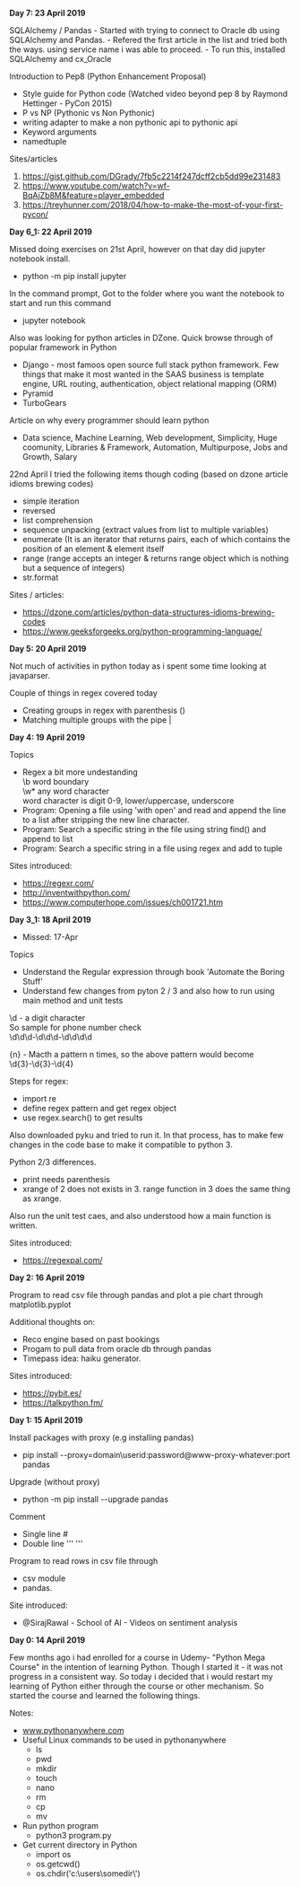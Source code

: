 <b> Day 7: 23 April 2019 </b>

SQLAlchemy / Pandas 
	- Started with trying to connect to Oracle db using SQLAlchemy and Pandas.
	- Refered the first article in the list and tried both the ways. using service name i was able to proceed. 
	- To run this, installed SQLAlchemy and cx_Oracle 

Introduction to Pep8 (Python Enhancement Proposal)
 - Style guide for Python code (Watched video beyond pep 8 by Raymond Hettinger - PyCon 2015)
 - P vs NP (Pythonic vs Non Pythonic)
 - writing adapter to make a non pythonic api to pythonic api 
 - Keyword arguments
 - namedtuple

Sites/articles
1. https://gist.github.com/DGrady/7fb5c2214f247dcff2cb5dd99e231483
2. https://www.youtube.com/watch?v=wf-BqAjZb8M&feature=player_embedded
3. https://treyhunner.com/2018/04/how-to-make-the-most-of-your-first-pycon/

<b> Day 6_1: 22 April 2019 </b>

Missed doing exercises on 21st April, however on that day did jupyter notebook install.
 - python -m pip install jupyter
 
In the command prompt, Got to the folder where you want the notebook to start and run this command
- jupyter notebook

Also was looking for python articles in DZone. 
Quick browse through of popular framework in Python
- Django - most famoos open source full stack python framework. Few things that make it most wanted in the SAAS business is template engine, URL routing, authentication, object relational mapping (ORM)
- Pyramid
- TurboGears

Article on why every programmer should learn python
- Data science, Machine Learning, Web development, Simplicity, Huge coomunity, Libraries & Framework, Automation, Multipurpose, Jobs and Growth, Salary

22nd April I tried the following items though coding (based on dzone article idioms brewing codes)
- simple iteration
- reversed
- list comprehension
- sequence unpacking (extract values from list to multiple variables)
- enumerate (It is an iterator that returns pairs, each of which contains the position of an element & element itself
- range  (range accepts an integer & returns range object which is nothing but a sequence of integers)
- str.format

Sites / articles:
- https://dzone.com/articles/python-data-structures-idioms-brewing-codes 
- https://www.geeksforgeeks.org/python-programming-language/

<b> Day 5: 20 April 2019 </b>

Not much of activities in python today as i spent some time looking at javaparser. 

Couple of things in regex covered today
- Creating groups in regex with parenthesis ()
- Matching multiple groups with the pipe | 

<b> Day 4: 19 April 2019 </b>

Topics
- Regex a bit more undestanding <br>
\b word boundary <br>
\w* any word character <br> 
word character is digit 0-9, lower/uppercase, underscore <br>
- Program: Opening a file using 'with open' and read and append the line to a list after stripping the new line character. 
- Program: Search a specific string in the file using string find() and append to list
- Program: Search a specific string in a file using regex and add to tuple

Sites introduced: 
- https://regexr.com/
- http://inventwithpython.com/
- https://www.computerhope.com/issues/ch001721.htm


<b> Day 3_1: 18 April 2019 </b>
- Missed: 17-Apr

Topics
- Understand the Regular expression through book 'Automate the Boring Stuff' 
- Understand few changes from pyton 2 / 3 and also how to run using main method and unit tests

\d - a digit character <br>
So sample for phone number check <br> 
\d\d\d-\d\d\d-\d\d\d\d

{n} - Macth a pattern n times, so the above pattern would become <br>
\d{3}-\d{3}-\d{4}

Steps for regex:
- import re
- define regex pattern and get regex object
- use regex.search() to get results 

Also downloaded pyku and tried to run it. In that process, has to make few changes in the code base to make it compatible to python 3. 

Python 2/3 differences.
- print needs parenthesis
- xrange of 2 does not exists in 3. range function in 3 does the same thing as xrange. 

Also run the unit test caes, and also understood how a main function is written.

Sites introduced: 
- https://regexpal.com/

<b> Day 2: 16 April 2019 </b>

Program to read csv file through pandas and plot a pie chart through matplotlib.pyplot

Additional thoughts on:
 - Reco engine based on past bookings 
 - Progam to pull data from oracle db through pandas
 - Timepass idea: haiku generator.

Sites introduced: 
- https://pybit.es/
- https://talkpython.fm/


<b> Day 1: 15 April 2019 </b>

Install packages with proxy (e.g installing pandas)
- pip install --proxy=domain\\userid:password@www-proxy-whatever:port pandas

Upgrade (without proxy)
- python -m pip install --upgrade pandas

Comment
- Single line #
- Double line ''' '''


Program to read rows in csv file through 
- csv module
- pandas.

Site introduced: 
- @SirajRawal - School of AI - Videos on sentiment analysis


<b> Day 0: 14 April 2019 </b>

Few months ago i had enrolled for a course in Udemy- "Python Mega Course" in the intention of learning Python. Though I started it - it was not progress in a consistent way. So today i decided that i would restart my learning of Python either through the course or other mechanism. So started the course and learned the following things.

Notes:
- www.pythonanywhere.com
- Useful Linux commands to be used in pythonanywhere
  - ls 
  - pwd
  - mkdir
  - touch
  - nano
  - rm 
  - cp
  - mv
- Run python program
  - python3 program.py
- Get current directory in Python
  - import os
  - os.getcwd()
  - os.chdir('c:\\users\\somedir\\')


